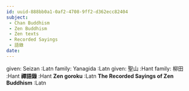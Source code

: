 ```yaml
---
id: uuid-888bb0a1-0af2-4708-9ff2-d362ecc82404
subject: 
 - Chan Buddhism
 - Zen Buddhism
 - Zen texts
 - Recorded Sayings
 - 語錄
date: 
---
```


given: Seizan :Latn
family: Yanagida :Latn
given: 聖山 :Hant
family: 柳田 :Hant
**禪語錄** :Hant
**Zen goroku** :Latn
**The Recorded Sayings of Zen Buddhism** :Latn